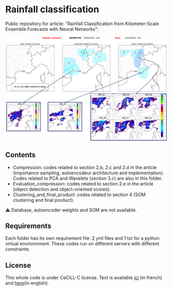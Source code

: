# Rainfall classification 

Public repository for article: "Rainfall Classification from Kilometer-Scale Ensemble Forecasts with Neural Networks":

![](final_product.png)

## Contents

* Compression: codes related to section 2.b, 2.c and 2.d in the article (importance sampling, autoencodeur architecture and implementation). Codes related to PCA and Wavelets (section 3.c) are also in this folder. 
* Evaluation_compression: codes related to section 2.e in the article (object detection and object-oriented scores).
* Clustering_and_final_product: codes related to section 4 (SOM clustering and final product).

:warning: Database, autoencoder weights and SOM are not available. 

## Requirements

Each folder has its own requirement file: 2 yml files and 1 txt for a python virtual environnment. These codes run on different servers with different constraints.

## License

This whole code is under CeCiLL-C license. Text is available [ici](https://cecill.info/licences/Licence_CeCILL-C_V1-fr.html) (in french) and [here](https://cecill.info/licences/Licence_CeCILL-C_V1-en.html)(in english).
